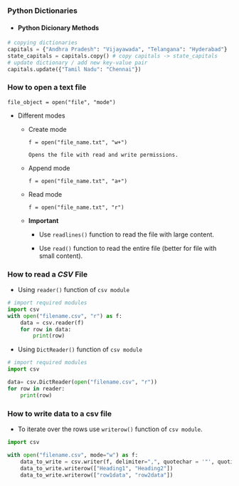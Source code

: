 ### Python Dictionaries

- #### Python Dicionary Methods
```python
# copying dictionaries
capitals = {"Andhra Pradesh": "Vijayawada", "Telangana": "Hyderabad"}
state_capitals = capitals.copy() # copy capitals -> state_capitals
# update dictionary / add new key-value pair
capitals.update({"Tamil Nadu": "Chennai"})
```



### How to open a text file
`file_object = open("file", "mode")`
- Different modes
    - Create mode
        
        `f = open("file_name.txt", "w+")`
        
        ```
        Opens the file with read and write permissions.
        ```
    
    - Append mode
        
        `f = open("file_name.txt", "a+")`
        
    - Read mode
        
        `f = open("file_name.txt", "r")`
        
    - __Important__
    
        + Use `readlines()` function to read the file with large content.
        
        + Use `read()` function to read the entire file (better for file with small content). 
    
### How to read a *CSV* File

- Using `reader()` function of `csv module`
```python
# import required modules
import csv
with open("filename.csv", "r") as f:
    data = csv.reader(f)
    for row in data:
        print(row)
```

- Using `DictReader()` function of `csv module`
```python
# import required modules
import csv

data= csv.DictReader(open("filename.csv", "r"))
for row in reader:
    print(row)
```

### How to write data to a csv file

- To iterate over the rows use `writerow()` function of `csv module`.

```python
import csv

with open("filename.csv", mode="w") as f:
    data_to_write = csv.writer(f, delimiter=",", quotechar = '"', quoting = csv.QUOTE_MINIMAL)
    data_to_write.writerow(["Heading1", "Heading2"])
    data_to_write.writerow(["row1data", "row2data"])
```
